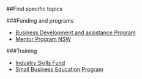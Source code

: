 ##Find specific topics

###Funding and programs
* [Business Development and assistance Program](https://www.google.com "Business development and assistance program")
* [Mentor Program NSW](https://www.google.com "Mentor program NSW")

###Training
* [Industry Skills Fund](https://www.google.com "Industry skills fund")
* [Small Business Education Program](https://www.google.com "Small business education programs")
